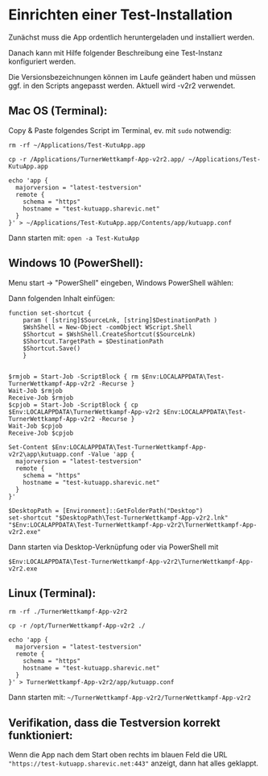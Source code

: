 Einrichten einer Test-Installation
==================================

Zunächst muss die App ordentlich heruntergeladen und installiert werden.

Danach kann mit Hilfe folgender Beschreibung eine Test-Instanz konfiguriert werden.

Die Versionsbezeichnungen können im Laufe geändert haben und müssen ggf. in den Scripts angepasst werden.
Aktuell wird -v2r2 verwendet.

Mac OS (Terminal):
------------------
Copy & Paste folgendes Script im Terminal, ev. mit `sudo` notwendig:
```
rm -rf ~/Applications/Test-KutuApp.app

cp -r /Applications/TurnerWettkampf-App-v2r2.app/ ~/Applications/Test-KutuApp.app

echo 'app {
  majorversion = "latest-testversion"
  remote {
    schema = "https"
    hostname = "test-kutuapp.sharevic.net"
  }
}' > ~/Applications/Test-KutuApp.app/Contents/app/kutuapp.conf

```
Dann starten mit:
```open -a Test-KutuApp```

Windows 10 (PowerShell):
------------------------

Menu start -> "PowerShell" eingeben, Windows PowerShell wählen:

Dann folgenden Inhalt einfügen:

```
function set-shortcut {
    param ( [string]$SourceLnk, [string]$DestinationPath )
    $WshShell = New-Object -comObject WScript.Shell
    $Shortcut = $WshShell.CreateShortcut($SourceLnk)
    $Shortcut.TargetPath = $DestinationPath
    $Shortcut.Save()
    }


$rmjob = Start-Job -ScriptBlock { rm $Env:LOCALAPPDATA\Test-TurnerWettkampf-App-v2r2 -Recurse }
Wait-Job $rmjob
Receive-Job $rmjob
$cpjob = Start-Job -ScriptBlock { cp $Env:LOCALAPPDATA\TurnerWettkampf-App-v2r2 $Env:LOCALAPPDATA\Test-TurnerWettkampf-App-v2r2 -Recurse }
Wait-Job $cpjob
Receive-Job $cpjob

Set-Content $Env:LOCALAPPDATA\Test-TurnerWettkampf-App-v2r2\app\kutuapp.conf -Value 'app {
  majorversion = "latest-testversion"
  remote {
    schema = "https"
    hostname = "test-kutuapp.sharevic.net"
  }
}'

$DesktopPath = [Environment]::GetFolderPath("Desktop")
set-shortcut "$DesktopPath\Test-TurnerWettkampf-App-v2r2.lnk" "$Env:LOCALAPPDATA\Test-TurnerWettkampf-App-v2r2\TurnerWettkampf-App-v2r2.exe"
```
Dann starten via Desktop-Verknüpfung oder via PowerShell mit
```
$Env:LOCALAPPDATA\Test-TurnerWettkampf-App-v2r2\TurnerWettkampf-App-v2r2.exe
```

Linux (Terminal):
-----------------

```
rm -rf ./TurnerWettkampf-App-v2r2

cp -r /opt/TurnerWettkampf-App-v2r2 ./

echo 'app {
  majorversion = "latest-testversion"
  remote {
    schema = "https"
    hostname = "test-kutuapp.sharevic.net"
  }
}' > TurnerWettkampf-App-v2r2/app/kutuapp.conf
```

Dann starten mit:
```~/TurnerWettkampf-App-v2r2/TurnerWettkampf-App-v2r2```


Verifikation, dass die Testversion korrekt funktioniert:
--------------------------------------------------------
Wenn die App nach dem Start oben rechts im blauen Feld die URL `"https://test-kutuapp.sharevic.net:443"` anzeigt, dann hat alles geklappt.

